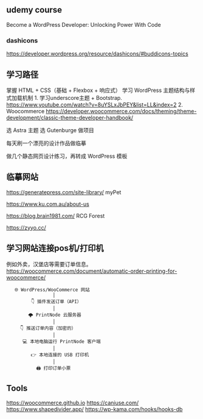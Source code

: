 
## udemy course
Become a WordPress Developer: Unlocking Power With Code

### dashicons
https://developer.wordpress.org/resource/dashicons/#buddicons-topics


## 学习路径
掌握 HTML + CSS（基础 + Flexbox + 响应式）
学习 WordPress 主题结构与样式加载机制
    1. 学习underscore主题 + Bootstrap.
        https://www.youtube.com/watch?v=8uYSLxJbPEY&list=LL&index=2
    2. Woocommerce
        https://developer.woocommerce.com/docs/theming/theme-development/classic-theme-developer-handbook/
        
 
选 Astra 主题
选 Gutenburge 做项目

每天刷一个漂亮的设计作品做临摹

做几个静态网页设计练习，再转成 WordPress 模板

## 临摹网站
https://generatepress.com/site-library/
myPet

https://www.ku.com.au/about-us


https://blog.brain1981.com/
RCG Forest

https://zyyo.cc/


## 学习网站连接pos机/打印机
例如外卖，汉堡店等需要订单信息。  
https://woocommerce.com/document/automatic-order-printing-for-woocommerce/  

       🌐 WordPress/WooCommerce 网站
                     │
             👇 插件发送订单（API）
                     │
            🌩️ PrintNode 云服务器
                     │
         👇 推送订单内容（加密的）
                     │
          💻 本地电脑运行 PrintNode 客户端
                     │
             👉 本地连接的 USB 打印机
                     │
               🖨️ 打印订单小票

## Tools
https://woocommerce.github.io
https://caniuse.com/
https://www.shapedivider.app/
https://wp-kama.com/hooks/hooks-db

